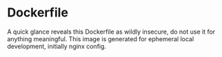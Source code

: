 # Dockerfile

A quick glance reveals this Dockerfile as wildly insecure, do not use it for anything meaningful. This image is generated for ephemeral local development, initially nginx config.